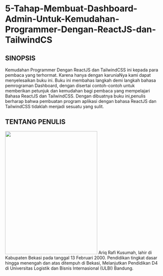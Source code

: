 # 5-Tahap-Membuat-Dashboard-Admin-Untuk-Kemudahan-Programmer-Dengan-ReactJS-dan-TailwindCS

## SINOPSIS
Kemudahan Programmer Dengan ReactJS dan
TailwindCSS ini kepada para pembaca yang terhormat. Karena
hanya dengan karuniaNya kami dapat menyelesaikan buku ini.
Buku ini membahas langkah demi langkah bahasa pemrograman
Dashboard, dengan disertai contoh-contoh untuk memberikan petunjuk dan
kemudahan bagi pembaca yang mempelajari Bahasa ReactJS dan TailwindCSS.
Dengan dibuatnya buku ini,penulis berharap bahwa pembuatan program
aplikasi dengan bahasa ReactJS dan TailwindCSS tidaklah menjadi sesuatu yang
sulit.
## TENTANG PENULIS
<img src="https://raw.githubusercontent.com/ariqrafikusumah/5-Tahap-Membuat-Dashboard-Admin-Untuk-Kemudahan-Programmer-Dengan-ReactJS-dan-TailwindCS/main/foto.png" width="300px" height="400px">
Ariq Rafi Kusumah, lahir di Kabupaten Bekasi pada tanggal
13 Februari 2000. Pendidikan tingkat dasar hingga
menengah dan atas ditempuh di Bekasi, Melanjutkan
Pendidikan D4 di Universitas Logistik dan Bisnis
Internasional (ULBI) Bandung.
